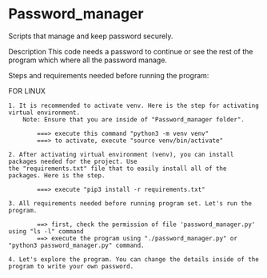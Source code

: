 # Password_manager
Scripts that manage and keep password securely.

Description
This code needs a password to continue or see the rest of the program which where all the password manage.


Steps and requirements needed before running the program:

FOR LINUX

	1. It is recommended to activate venv. Here is the step for activating virtual environment.
		Note: Ensure that you are inside of "Password_manager folder".

			===> execute this command "python3 -m venv venv"
			===> to activate, execute "source venv/bin/activate"
	
	2. After activating virtual environment (venv), you can install packages needed for the project. Use 
	the "requirements.txt" file that to easily install all of the packages. Here is the step.

			===> execute "pip3 install -r requirements.txt"

	3. All requirements needed before running program set. Let's run the program.

			==> first, check the permission of file 'password_manager.py' using "ls -l" command
			==> execute the program using "./password_manager.py" or "python3 password_manager.py" command.

	4. Let's explore the program. You can change the details inside of the program to write your own password. 
